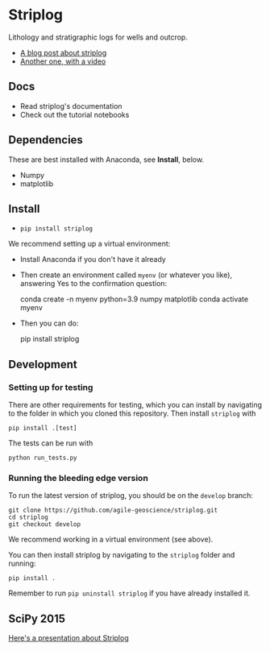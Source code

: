 # Striplog

Lithology and stratigraphic logs for wells and outcrop.

* [A blog post about striplog](http://www.agilegeoscience.com/blog/2015/4/15/striplog)
* [Another one, with a video](http://www.agilegeoscience.com/blog/2015/7/10/geophysics-at-scipy-2015)

## Docs

* Read striplog's documentation
* Check out the tutorial notebooks

## Dependencies

These are best installed with Anaconda, see **Install**, below.

* Numpy
* matplotlib

## Install

* `pip install striplog`

We recommend setting up a virtual environment:

* Install Anaconda if you don't have it already
* Then create an environment called `myenv` (or whatever you like), answering Yes to the confirmation question:

    conda create -n myenv python=3.9 numpy matplotlib
    conda activate myenv

* Then you can do:

    pip install striplog

## Development
### Setting up for testing

There are other requirements for testing, which you can install by navigating to the folder in which you cloned this repository. Then install `striplog` with

    pip install .[test]

The tests can be run with

    python run_tests.py

### Running the bleeding edge version

To run the latest version of striplog, you should be on the `develop` branch:

    git clone https://github.com/agile-geoscience/striplog.git
    cd striplog
    git checkout develop

We recommend working in a virtual environment (see above).

You can then install striplog by navigating to the `striplog` folder and running:

    pip install .

Remember to run `pip uninstall striplog` if you have already installed it.

## SciPy 2015

[Here's a presentation about Striplog](https://docs.google.com/presentation/d/16HJsJJQylb2_8D2NS1p2cjp1yzslqUl_51BN16J5Y2k/edit?usp=sharing)